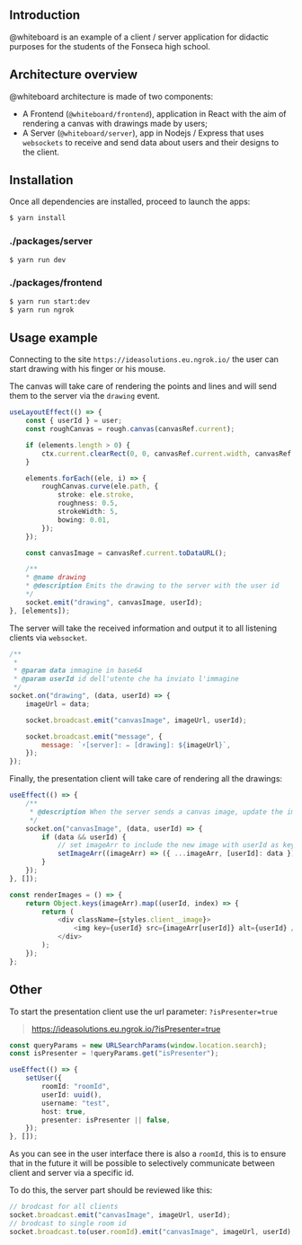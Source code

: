 <div align="center">
	<br>
	<br>
	<picture>
		<source srcset="./assets/image.jpg">
	</picture>
	<br>
	<br>
</div>

## Introduction

@whiteboard is an example of a client / server application for didactic purposes for the students of the Fonseca high school.

## Architecture overview

@whiteboard architecture is made of two components:

- A Frontend (`@whiteboard/frontend`), application in React with the aim of rendering a canvas with drawings made by users;
- A Server (`@whiteboard/server`), app in Nodejs / Express that uses `websockets` to receive and send data about users and their designs to the client.

## Installation

Once all dependencies are installed, proceed to launch the apps:

```sh
$ yarn install
```

### ./packages/server

```sh
$ yarn run dev
```

### ./packages/frontend

```sh
$ yarn run start:dev
$ yarn run ngrok
```

## Usage example

Connecting to the site `https://ideasolutions.eu.ngrok.io/` the user can start drawing with his finger or his mouse.

The canvas will take care of rendering the points and lines and will send them to the server via the `drawing` event.

```ts
useLayoutEffect(() => {
    const { userId } = user;
    const roughCanvas = rough.canvas(canvasRef.current);

    if (elements.length > 0) {
        ctx.current.clearRect(0, 0, canvasRef.current.width, canvasRef.current.height);
    }

    elements.forEach((ele, i) => {
        roughCanvas.curve(ele.path, {
            stroke: ele.stroke,
            roughness: 0.5,
            strokeWidth: 5,
            bowing: 0.01,
        });
    });

    const canvasImage = canvasRef.current.toDataURL();

    /**
    * @name drawing
    * @description Emits the drawing to the server with the user id
    */
    socket.emit("drawing", canvasImage, userId);
}, [elements]);
```

The server will take the received information and output it to all listening clients via `websocket`.
```javascript
/**
 *
 * @param data immagine in base64
 * @param userId id dell'utente che ha inviato l'immagine
 */
socket.on("drawing", (data, userId) => {
    imageUrl = data;

    socket.broadcast.emit("canvasImage", imageUrl, userId);

    socket.broadcast.emit("message", {
        message: `⚡️[server]: ✏️ [drawing]: ${imageUrl}`,
    });
});
```

Finally, the presentation client will take care of rendering all the drawings:

```ts
useEffect(() => {
    /**
     * @description When the server sends a canvas image, update the imageArr[]
     */
    socket.on("canvasImage", (data, userId) => {
        if (data && userId) {
            // set imageArr to include the new image with userId as key
            setImageArr((imageArr) => ({ ...imageArr, [userId]: data }));
        }
    });
}, []);

const renderImages = () => {
    return Object.keys(imageArr).map((userId, index) => {
        return (
            <div className={styles.client__image}>
                <img key={userId} src={imageArr[userId]} alt={userId} />
            </div>
        );
    });
};
```

## Other

To start the presentation client use the url parameter: `?isPresenter=true`

> https://ideasolutions.eu.ngrok.io/?isPresenter=true

```ts
const queryParams = new URLSearchParams(window.location.search);
const isPresenter = !queryParams.get("isPresenter");

useEffect(() => {
    setUser({
        roomId: "roomId",
        userId: uuid(),
        username: "test",
        host: true,
        presenter: isPresenter || false,
    });
}, []);
```

As you can see in the user interface there is also a `roomId`, this is to ensure that in the future it will be possible to selectively communicate between client and server via a specific id.

To do this, the server part should be reviewed like this:

```javascript 
// brodcast for all clients
socket.broadcast.emit("canvasImage", imageUrl, userId);
// brodcast to single room id
socket.broadcast.to(user.roomId).emit("canvasImage", imageUrl, userId);
```